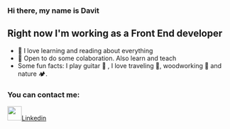 ### Hi there, my name is Davit

## Right now I'm working as a Front End developer
- 📘 I love learning and reading about everything
- 🌱 Open to do some colaboration. Also learn and teach
- Some fun facts: I play guitar 🎸  , I love traveling 🎒, woodworking 🌳 and nature 🏕.

### You can contact me:
<img height="32" width="32" src="https://cdn.simpleicons.org/linkedin/eee/_" /><a href="https://www.linkedin.com/in/david-boo">Linkedin</a>